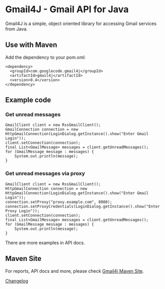 Gmail4J - Gmail API for Java
============================
Gmail4J is a simple, object oriented library for accessing Gmail services from Java.

Use with Maven
--------------
Add the dependency to your pom.xml:

    <dependency>
      <groupId>com.googlecode.gmail4j</groupId>
      <artifactId>gmail4j</artifactId>
      <version>0.4</version>
    </dependency>

Example code
------------

### Get unread messages

    GmailClient client = new RssGmailClient();
    GmailConnection connection = new HttpGmailConnection(LoginDialog.getInstance().show("Enter Gmail Login"));
    client.setConnection(connection);
    final List<GmailMessage> messages = client.getUnreadMessages();
    for (GmailMessage message : messages) {
        System.out.println(message);
    }

### Get unread messages via proxy

    GmailClient client = new RssGmailClient();
    HttpGmailConnection connection = new HttpGmailConnection(LoginDialog.getInstance().show("Enter Gmail Login"));
    connection.setProxy("proxy.example.com", 8080);
    connection.setProxyCredentials(LoginDialog.getInstance().show("Enter Proxy Login"));
    client.setConnection(connection);
    final List<GmailMessage> messages = client.getUnreadMessages();
    for (GmailMessage message : messages) {
        System.out.println(message);
    }

There are more examples in API docs.

Maven Site
----------
For reports, API docs and more, please check [Gmail4j Maven Site](http://www.varaneckas.com/gmail4j/0.4/).

[Changelog](https://github.com/spajus/gmail4j/blob/master/changelog.txt)
